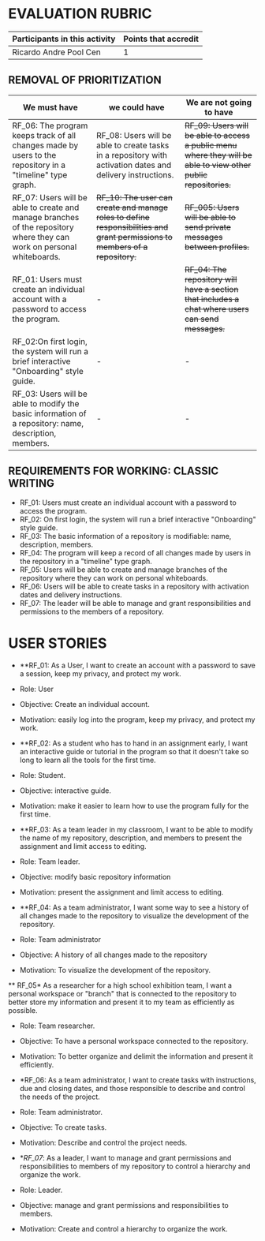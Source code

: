 # EVALUATION RUBRIC

Participants in this activity | Points that accredit
------------------------------- | --------------------
Ricardo Andre Pool Cen | 1

## REMOVAL OF PRIORITIZATION

We must have | we could have | We are not going to have
------------- | --------------- | ----------------
RF_06: The program keeps track of all changes made by users to the repository in a "timeline" type graph. | RF_08: Users will be able to create tasks in a repository with activation dates and delivery instructions. | ~~RF_09: Users will be able to access a public menu where they will be able to view other public repositories.~~
RF_07: Users will be able to create and manage branches of the repository where they can work on personal whiteboards. | ~~RF_10: The user can create and manage roles to define responsibilities and grant permissions to members of a repository.~~ | ~~RF_005: Users will be able to send private messages between profiles.~~
RF_01: Users must create an individual account with a password to access the program. | - | ~~RF_04: The repository will have a section that includes a chat where users can send messages.~~
RF_02:On first login, the system will run a brief interactive "Onboarding" style guide. | - | -
RF_03: Users will be able to modify the basic information of a repository: name, description, members. | - | -

## REQUIREMENTS FOR WORKING: CLASSIC WRITING

- RF_01: Users must create an individual account with a password to access the program.
- RF_02: On first login, the system will run a brief interactive "Onboarding" style guide.
- RF_03: The basic information of a repository is modifiable: name, description, members.
- RF_04: The program will keep a record of all changes made by users in the repository in a "timeline" type graph.
- RF_05: Users will be able to create and manage branches of the repository where they can work on personal whiteboards.
- RF_06: Users will be able to create tasks in a repository with activation dates and delivery instructions.
- RF_07: The leader will be able to manage and grant responsibilities and permissions to the members of a repository.
  
# USER STORIES

- **RF_01: As a User, I want to create an account with a password to save a session, keep my privacy, and protect my work.
- Role: User
- Objective: Create an individual account.
- Motivation: easily log into the program, keep my privacy, and protect my work.

- **RF_02: As a student who has to hand in an assignment early, I want an interactive guide or tutorial in the program so that it doesn't take so long to learn all the tools for the first time.
- Role: Student.
- Objective: interactive guide.
- Motivation: make it easier to learn how to use the program fully for the first time.

- **RF_03: As a team leader in my classroom, I want to be able to modify the name of my repository, description, and members to present the assignment and limit access to editing.
- Role: Team leader.
- Objective: modify basic repository information
- Motivation: present the assignment and limit access to editing.

- **RF_04: As a team administrator, I want some way to see a history of all changes made to the repository to visualize the development of the repository.
- Role: Team administrator
- Objective: A history of all changes made to the repository
- Motivation: To visualize the development of the repository.

** RF_05* As a researcher for a high school exhibition team, I want a personal workspace or "branch" that is connected to the repository to better store my information and present it to my team as efficiently as possible.
- Role: Team researcher.
- Objective: To have a personal workspace connected to the repository.
- Motivation: To better organize and delimit the information and present it efficiently.

- *RF_06: As a team administrator, I want to create tasks with instructions, due and closing dates, and those responsible to describe and control the needs of the project.
- Role: Team administrator.
- Objective: To create tasks.
- Motivation: Describe and control the project needs.

- **RF_07*: As a leader, I want to manage and grant permissions and responsibilities to members of my repository to control a hierarchy and organize the work.
- Role: Leader.
- Objective: manage and grant permissions and responsibilities to members.
- Motivation: Create and control a hierarchy to organize the work.
